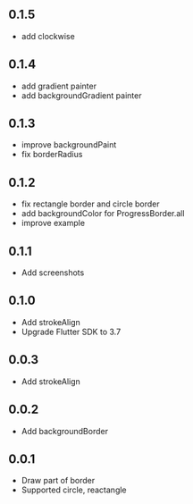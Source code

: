 ## 0.1.5
* add clockwise

## 0.1.4
* add gradient painter
* add backgroundGradient painter

## 0.1.3
* improve backgroundPaint
* fix borderRadius

## 0.1.2

* fix rectangle border and circle border
* add backgroundColor for ProgressBorder.all
* improve example

## 0.1.1

* Add screenshots

## 0.1.0

* Add strokeAlign
* Upgrade Flutter SDK to 3.7

## 0.0.3

* Add strokeAlign

## 0.0.2

* Add backgroundBorder

## 0.0.1

* Draw part of border
* Supported circle, reactangle
